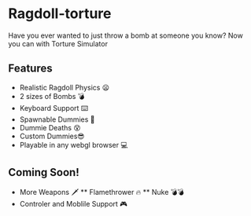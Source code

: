 # Ragdoll-torture
Have you ever wanted to just throw a bomb at someone you know? 
Now you can with Torture Simulator
## Features
* Realistic Ragdoll Physics 😦
* 2 sizes of Bombs 💣
* Keyboard Support ⌨️
* Spawnable Dummies 👀
* Dummie Deaths 😵
* Custom Dummies😎
* Playable in any webgl browser 💻
## Coming Soon!
* More Weapons 🗡️
** Flamethrower 🔥
** Nuke 💣💣
* Controler and Moblile Support 🎮
